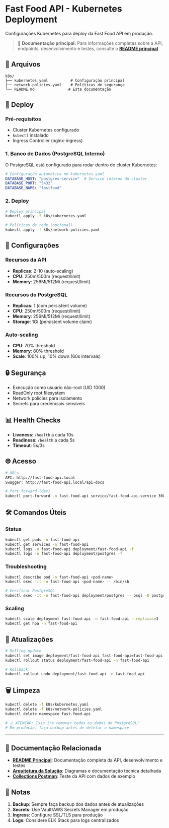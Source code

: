# Fast Food API - Kubernetes Deployment

Configurações Kubernetes para deploy da Fast Food API em produção.

> 📖 **Documentação principal:** Para informações completas sobre a API, endpoints, desenvolvimento e testes, consulte o **[README principal](../README.md)**

## 📁 Arquivos

```
k8s/
├── kubernetes.yaml          # Configuração principal
├── network-policies.yaml    # Políticas de segurança
└── README.md               # Esta documentação
```

## 🚀 Deploy

### Pré-requisitos
- Cluster Kubernetes configurado
- `kubectl` instalado
- Ingress Controller (nginx-ingress)

### 1. Banco de Dados (PostgreSQL Interno)

O PostgreSQL está configurado para rodar dentro do cluster Kubernetes:

```yaml
# Configuração automática no kubernetes.yaml
DATABASE_HOST: "postgres-service"  # Service interno do cluster
DATABASE_PORT: "5432"
DATABASE_NAME: "fastfood"
```

### 2. Deploy

```bash
# Deploy principal
kubectl apply -f k8s/kubernetes.yaml

# Políticas de rede (opcional)
kubectl apply -f k8s/network-policies.yaml
```

## 🔧 Configurações

### Recursos da API
- **Replicas**: 2-10 (auto-scaling)
- **CPU**: 250m/500m (request/limit)
- **Memory**: 256Mi/512Mi (request/limit)

### Recursos do PostgreSQL
- **Replicas**: 1 (com persistent volume)
- **CPU**: 250m/500m (request/limit)
- **Memory**: 256Mi/512Mi (request/limit)
- **Storage**: 1Gi (persistent volume claim)

### Auto-scaling
- **CPU**: 70% threshold
- **Memory**: 80% threshold
- **Scale**: 100% up, 10% down (60s intervals)

## 🔒 Segurança

- Execução como usuário não-root (UID 1000)
- ReadOnly root filesystem
- Network policies para isolamento
- Secrets para credenciais sensíveis

## 📊 Health Checks

- **Liveness**: `/health` a cada 10s
- **Readiness**: `/health` a cada 5s
- **Timeout**: 5s/3s

## 🌐 Acesso

```bash
# URLs
API: http://fast-food-api.local
Swagger: http://fast-food-api.local/api-docs

# Port forward (dev)
kubectl port-forward -n fast-food-api service/fast-food-api-service 3000:80
```

## 🛠️ Comandos Úteis

### Status
```bash
kubectl get pods -n fast-food-api
kubectl get services -n fast-food-api
kubectl logs -n fast-food-api deployment/fast-food-api -f
kubectl logs -n fast-food-api deployment/postgres -f
```

### Troubleshooting
```bash
kubectl describe pod -n fast-food-api <pod-name>
kubectl exec -it -n fast-food-api <pod-name> -- /bin/sh

# Verificar PostgreSQL
kubectl exec -it -n fast-food-api deployment/postgres -- psql -U postgres -d fastfood
```

### Scaling
```bash
kubectl scale deployment fast-food-api -n fast-food-api --replicas=3
kubectl get hpa -n fast-food-api
```

## 🔄 Atualizações

```bash
# Rolling update
kubectl set image deployment/fast-food-api fast-food-api=fast-food-api:v2 -n fast-food-api
kubectl rollout status deployment/fast-food-api -n fast-food-api

# Rollback
kubectl rollout undo deployment/fast-food-api -n fast-food-api
```

## 🗑️ Limpeza

```bash
kubectl delete -f k8s/kubernetes.yaml
kubectl delete -f k8s/network-policies.yaml
kubectl delete namespace fast-food-api

# ⚠️ ATENÇÃO: Isso irá remover todos os dados do PostgreSQL!
# Em produção, faça backup antes de deletar o namespace
```

---

## 📖 Documentação Relacionada

- **[README Principal](../README.md)**: Documentação completa da API, desenvolvimento e testes
- **[Arquitetura da Solução](./desenho-arquitetura.md)**: Diagramas e documentação técnica detalhada
- **[Collections Postman](../collections/)**: Teste da API com dados de exemplo

## 📝 Notas

1. **Backup**: Sempre faça backup dos dados antes de atualizações
2. **Secrets**: Use Vault/AWS Secrets Manager em produção
3. **Ingress**: Configure SSL/TLS para produção
4. **Logs**: Considere ELK Stack para logs centralizados